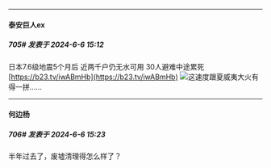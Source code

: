 ﻿
*****

####  泰安巨人ex  
##### 705#       发表于 2024-6-6 15:12

日本7.6级地震5个月后 近两千户仍无水可用 30人避难中途累死
[https://b23.tv/iwABmHb](https://b23.tv/iwABmHb)
<img src="https://static.saraba1st.com/image/smiley/face2017/092.png" referrerpolicy="no-referrer">这速度跟夏威夷大火有得一拼……


*****

####  何边杨  
##### 706#       发表于 2024-6-6 15:23

半年过去了，废墟清理得怎么样了？

